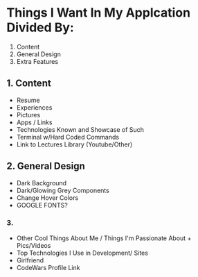 # Things I Want In My Applcation Divided By: 
1. Content 
2. General Design 
3. Extra Features

## 1. Content 
* Resume 
* Experiences 
* Pictures 
* Apps / Links 
* Technologies Known and Showcase of Such 
* Terminal w/Hard Coded Commands
* Link to Lectures Library (Youtube/Other)

## 2. General Design 
* Dark Background 
* Dark/Glowing Grey Components
* Change Hover Colors
* GOOGLE FONTS?

### 3.
* Other Cool Things About Me / Things I'm Passionate About + Pics/Videos
* Top Technologies I Use in Development/ Sites
* Girlfriend
* CodeWars Profile Link

